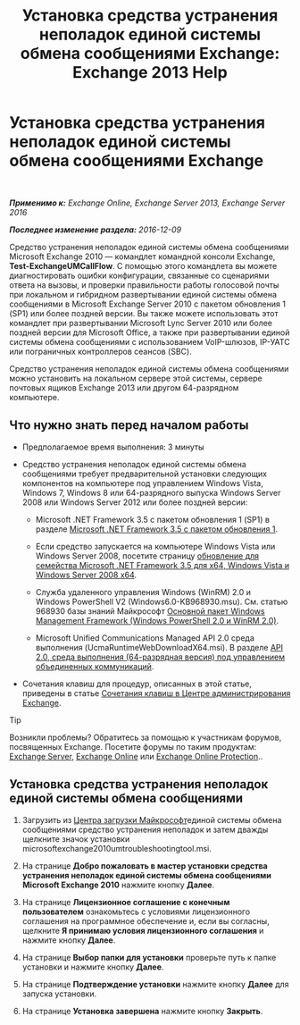 ﻿---
title: 'Установка средства устранения неполадок единой системы обмена сообщениями Exchange: Exchange 2013 Help'
TOCTitle: Установка средства устранения неполадок единой системы обмена сообщениями Exchange
ms:assetid: 84223af0-a717-49ee-add6-86313bb30d17
ms:mtpsurl: https://technet.microsoft.com/ru-ru/library/Ff844714(v=EXCHG.150)
ms:contentKeyID: 56271233
ms.date: 05/22/2018
mtps_version: v=EXCHG.150
ms.translationtype: MT
---

# Установка средства устранения неполадок единой системы обмена сообщениями Exchange

 

_**Применимо к:** Exchange Online, Exchange Server 2013, Exchange Server 2016_

_**Последнее изменение раздела:** 2016-12-09_

Средство устранения неполадок единой системы обмена сообщениями Microsoft Exchange 2010 — командлет командной консоли Exchange, **Test-ExchangeUMCallFlow**. С помощью этого командлета вы можете диагностировать ошибки конфигурации, связанные со сценариями ответа на вызовы, и проверки правильности работы голосовой почты при локальном и гибридном развертывании единой системы обмена сообщениями в Microsoft Exchange Server 2010 с пакетом обновления 1 (SP1) или более поздней версии. Вы также можете использовать этот командлет при развертывании Microsoft Lync Server 2010 или более поздней версии для Microsoft Office, а также при развертывании единой системы обмена сообщениями с использованием VoIP-шлюзов, IP-УАТС или пограничных контроллеров сеансов (SBC).

Средство устранения неполадок единой системы обмена сообщениями можно установить на локальном сервере этой системы, сервере почтовых ящиков Exchange 2013 или другом 64-разрядном компьютере.

## Что нужно знать перед началом работы

  - Предполагаемое время выполнения: 3 минуты

  - Средство устранения неполадок единой системы обмена сообщениями требует предварительной установки следующих компонентов на компьютере под управлением Windows Vista, Windows 7, Windows 8 или 64-разрядного выпуска Windows Server 2008 или Windows Server 2012 или более поздней версии:
    
      - Microsoft .NET Framework 3.5 с пакетом обновления 1 (SP1) в разделе [Microsoft .NET Framework 3.5 с пакетом обновления 1](https://go.microsoft.com/fwlink/p/?linkid=152380).
    
      - Если средство запускается на компьютере Windows Vista или Windows Server 2008, посетите страницу [обновление для семейства Microsoft .NET Framework 3.5 для x64, Windows Vista и Windows Server 2008 x64](https://go.microsoft.com/fwlink/p/?linkid=178998).
    
      - Служба удаленного управления Windows (WinRM) 2.0 и Windows PowerShell V2 (Windows6.0-KB968930.msu). См. статью 968930 базы знаний Майкрософт [Основной пакет Windows Management Framework (Windows PowerShell 2.0 и WinRM 2.0)](http://go.microsoft.com/fwlink/?linkid=3052&kbid=968930).
    
      - Microsoft Unified Communications Managed API 2.0 среда выполнения (UcmaRuntimeWebDownloadX64.msi). В разделе [API 2.0, среда выполнения (64-разрядная версия) под управлением объединенных коммуникаций](https://go.microsoft.com/fwlink/p/?linkid=198175).

  - Сочетания клавиш для процедур, описанных в этой статье, приведены в статье [Сочетания клавиш в Центре администрирования Exchange](keyboard-shortcuts-in-the-exchange-admin-center-exchange-online-protection-help.md).

> [!TIP]  
> Возникли проблемы? Обратитесь за помощью к участникам форумов, посвященных Exchange. Посетите форумы по таким продуктам: <a href="https://go.microsoft.com/fwlink/p/?linkid=60612">Exchange Server</a>, <a href="https://go.microsoft.com/fwlink/p/?linkid=267542">Exchange Online</a> или <a href="https://go.microsoft.com/fwlink/p/?linkid=285351">Exchange Online Protection</a>..


## Установка средства устранения неполадок единой системы обмена сообщениями

1.  Загрузить из [Центра загрузки Майкрософт](https://go.microsoft.com/fwlink/p/?linkid=182625)единой системы обмена сообщениями средство устранения неполадок и затем дважды щелкните значок установки microsoftexchange2010umtroubleshootingtool.msi.

2.  На странице **Добро пожаловать в мастер установки средства устранения неполадок единой системы обмена сообщениями Microsoft Exchange 2010** нажмите кнопку **Далее**.

3.  На странице **Лицензионное соглашение с конечным пользователем** ознакомьтесь с условиями лицензионного соглашения на программное обеспечение и, если вы согласны, щелкните **Я принимаю условия лицензионного соглашения** и нажмите кнопку **Далее**.

4.  На странице **Выбор папки для установки** проверьте путь к папке установки и нажмите кнопку **Далее**.

5.  На странице **Подтверждение установки** нажмите кнопку **Далее** для запуска установки.

6.  На странице **Установка завершена** нажмите кнопку **Закрыть**.

